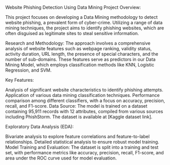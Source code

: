 Website Phishing Detection Using Data Mining
Project Overview:

This project focuses on developing a Data Mining methodology to detect website phishing, a prevalent form of cyber-crime. Utilizing a range of data mining techniques, the project aims to identify phishing websites, which are often disguised as legitimate sites to steal sensitive information.

Research and Methodology:
The approach involves a comprehensive analysis of website features such as webpage ranking, validity status, activity duration, URL length, the presence of special characters, and the number of sub-domains. These features serve as predictors in our Data Mining Model, which employs classification methods like KNN, Logistic Regression, and SVM.

Key Features:

Analysis of significant website characteristics to identify phishing attempts.
Application of various data mining classification techniques.
Performance comparison among different classifiers, with a focus on accuracy, precision, recall, and F1-score.
Data Source:
The model is trained on a dataset containing 95,911 records with 12 attributes, compiled from various sources including PhishStorm. The dataset is available at [Kaggle dataset link].

Exploratory Data Analysis (EDA):

Bivariate analysis to explore feature correlations and feature-to-label relationships.
Detailed statistical analysis to ensure robust model training.
Model Training and Evaluation:
The dataset is split into a training and test set, with performance metrics like accuracy, precision, recall, F1-score, and area under the ROC curve used for model evaluation.
